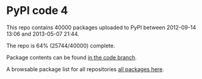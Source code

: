 # PyPI code 4

This repo contains 40000 packages uploaded to PyPI between 
2012-09-14 13:06 and 2013-05-07 21:44.

The repo is 64% (25744/40000) complete.

Package contents can be found [in the code branch](https://github.com/pypi-data/pypi-mirror-4/tree/code/packages).

A browsable package list for all repositories [all packages here](https://pypi-data.github.io/website/repositories/pypi-mirror-4).


